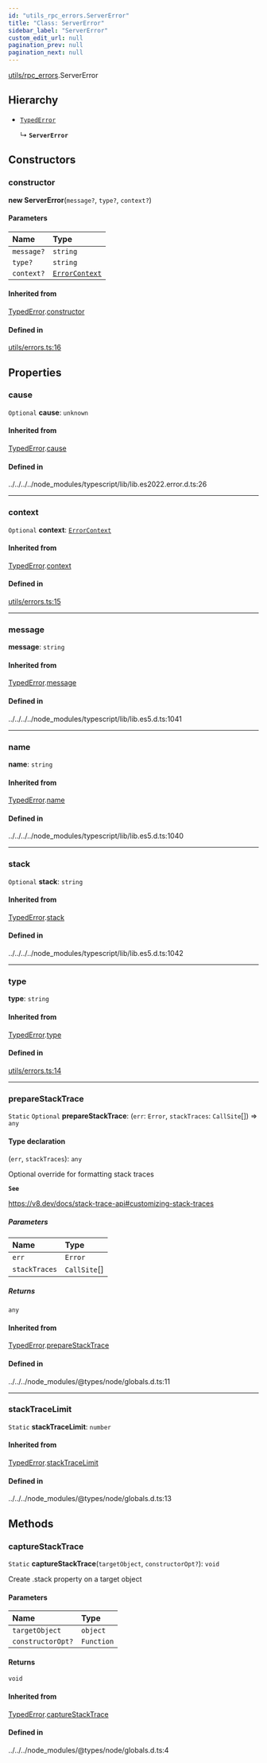 ```yaml
---
id: "utils_rpc_errors.ServerError"
title: "Class: ServerError"
sidebar_label: "ServerError"
custom_edit_url: null
pagination_prev: null
pagination_next: null
---
```


[utils/rpc_errors](../modules/utils_rpc_errors.md).ServerError

## Hierarchy

- [`TypedError`](utils_errors.TypedError.md)

  ↳ **`ServerError`**

## Constructors

### constructor

**new ServerError**(`message?`, `type?`, `context?`)

#### Parameters

| Name | Type |
| :------ | :------ |
| `message?` | `string` |
| `type?` | `string` |
| `context?` | [`ErrorContext`](utils_errors.ErrorContext.md) |

#### Inherited from

[TypedError](utils_errors.TypedError.md).[constructor](utils_errors.TypedError.md#constructor)

#### Defined in

[utils/errors.ts:16](https://github.com/maxhr/near--near-api-js/blob/a0c9a104/packages/near-api-js/src/utils/errors.ts#L16)

## Properties

### cause

 `Optional` **cause**: `unknown`

#### Inherited from

[TypedError](utils_errors.TypedError.md).[cause](utils_errors.TypedError.md#cause)

#### Defined in

../../../../node_modules/typescript/lib/lib.es2022.error.d.ts:26

___

### context

 `Optional` **context**: [`ErrorContext`](utils_errors.ErrorContext.md)

#### Inherited from

[TypedError](utils_errors.TypedError.md).[context](utils_errors.TypedError.md#context)

#### Defined in

[utils/errors.ts:15](https://github.com/maxhr/near--near-api-js/blob/a0c9a104/packages/near-api-js/src/utils/errors.ts#L15)

___

### message

 **message**: `string`

#### Inherited from

[TypedError](utils_errors.TypedError.md).[message](utils_errors.TypedError.md#message)

#### Defined in

../../../../node_modules/typescript/lib/lib.es5.d.ts:1041

___

### name

 **name**: `string`

#### Inherited from

[TypedError](utils_errors.TypedError.md).[name](utils_errors.TypedError.md#name)

#### Defined in

../../../../node_modules/typescript/lib/lib.es5.d.ts:1040

___

### stack

 `Optional` **stack**: `string`

#### Inherited from

[TypedError](utils_errors.TypedError.md).[stack](utils_errors.TypedError.md#stack)

#### Defined in

../../../../node_modules/typescript/lib/lib.es5.d.ts:1042

___

### type

 **type**: `string`

#### Inherited from

[TypedError](utils_errors.TypedError.md).[type](utils_errors.TypedError.md#type)

#### Defined in

[utils/errors.ts:14](https://github.com/maxhr/near--near-api-js/blob/a0c9a104/packages/near-api-js/src/utils/errors.ts#L14)

___

### prepareStackTrace

 `Static` `Optional` **prepareStackTrace**: (`err`: `Error`, `stackTraces`: `CallSite`[]) => `any`

#### Type declaration

(`err`, `stackTraces`): `any`

Optional override for formatting stack traces

**`See`**

https://v8.dev/docs/stack-trace-api#customizing-stack-traces

##### Parameters

| Name | Type |
| :------ | :------ |
| `err` | `Error` |
| `stackTraces` | `CallSite`[] |

##### Returns

`any`

#### Inherited from

[TypedError](utils_errors.TypedError.md).[prepareStackTrace](utils_errors.TypedError.md#preparestacktrace)

#### Defined in

../../../node_modules/@types/node/globals.d.ts:11

___

### stackTraceLimit

 `Static` **stackTraceLimit**: `number`

#### Inherited from

[TypedError](utils_errors.TypedError.md).[stackTraceLimit](utils_errors.TypedError.md#stacktracelimit)

#### Defined in

../../../node_modules/@types/node/globals.d.ts:13

## Methods

### captureStackTrace

`Static` **captureStackTrace**(`targetObject`, `constructorOpt?`): `void`

Create .stack property on a target object

#### Parameters

| Name | Type |
| :------ | :------ |
| `targetObject` | `object` |
| `constructorOpt?` | `Function` |

#### Returns

`void`

#### Inherited from

[TypedError](utils_errors.TypedError.md).[captureStackTrace](utils_errors.TypedError.md#capturestacktrace)

#### Defined in

../../../node_modules/@types/node/globals.d.ts:4
